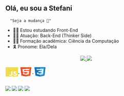 ## Olá, eu sou a Stefani 
      "Seja a mudança 🧠"
- 👩‍💻 Estou estudando Front-End
- 👩‍💻 Atuação: Back-End (Thinker Side)
- 👩‍🎓 Formação acadêmica: Ciência da Computação
- 🎗 Pronome: Ela/Dela

<div align="center">
  <a href="https://github.com/stefsant">
  <img height="180em" src="https://github-readme-stats.vercel.app/api?username=stefsant&show_icons=true&theme=dracula&include_all_commits=true&count_private=true"/>
  <img height="180em" src="https://github-readme-stats.vercel.app/api/top-langs/?username=stefsant&layout=compact&langs_count=7&theme=dracula"/>
</div>
 
  <div style="display: inline_block"><br>
  <img align="center" alt="Js" height="30" width="40" src="https://raw.githubusercontent.com/devicons/devicon/master/icons/javascript/javascript-plain.svg">
  <img align="center" alt="HTML" height="30" width="40" src="https://raw.githubusercontent.com/devicons/devicon/master/icons/html5/html5-original.svg">
  <img align="center" alt="CSS" height="30" width="40" src="https://raw.githubusercontent.com/devicons/devicon/master/icons/css3/css3-original.svg">
</div>
  
  ##
 
  <div>
    <a href="https://www.instagram.com/stefani.svg" target="_blank"><img src="https://img.shields.io/badge/-Instagram-%23E4405F?style=for-the-badge&logo=instagram&logoColor=white" target="_blank"></a>
  <a href="https://www.linkedin.com/in/stefaniluanasantos" target="_blank"><img src="https://img.shields.io/badge/-LinkedIn-%230077B5?style=for-the-badge&logo=linkedin&logoColor=white" target="_blank"></a> 
     <a href="https://www.facebook.com/stefani.luana.161/" target="_blank"><img src="https://img.shields.io/badge/Facebook-1877F2?style=for-the-badge&logo=facebook&logoColor=white" target="_blank"></a> 
         <a href="mailto:stefaniluanasantos@outlook.com" target="_blank"><img src="https://img.shields.io/badge/Microsoft_Outlook-0078D4?style=for-the-badge&logo=microsoft-outlook&logoColor=white" target="_blank"></a> 
    
  </div>
